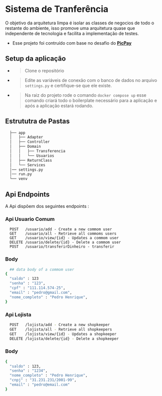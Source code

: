 # Sistema de Tranferência

O objetivo da arquitetura limpa é isolar as classes de negocios de todo o restante do ambiente, isso promove uma arquitetura quase que independente de tecnologia e facilita a implementação de testes.

- Esse projeto foi contruído com base no desafio do [**PicPay**](https://github.com/PicPay/picpay-desafio-backend)


## Setup da aplicação

- > Clone o repositório
- > Edite as variáveis de conexão com o banco de dados no arquivo `settings.py` e certifique-se que ele existe. 
- > Na raiz do projeto rode o comando `docker compose up` esse comando criará todo o boilerplate necessário para a aplicação e após a aplicação estará rodando.

## Estrututra de Pastas

```bash
  ├── app
  │   ├── Adapter
  │   ├── Controller
  │   ├── Domain
  │   │   ├── Transferencia
  │   │   └── Usuarios
  │   ├── ReturnClass
  │   └── Services
  │── settings.py
  │── run.py
  └── venv
```

## Api Endpoints

A Api dispõem dos seguintes endpoints : 

### Api Usuario Comum
```
  POST   /usuario/add - Create a new commom user
  GET    /usuario/all - Retrieve all commoms users
  GET    /usuario/view/{id} - Updates a commom user
  DELETE /usuario/delete/{id} - Delete a commom user
  POST   /usuario/transferirDinheiro - transferir 
```
### Body 
```bash
  ## data body of a commom user
{
  "saldo" : 123
  "senha" : "123",
  "cpf" : "111.114.574-25",
  "email" : "pedro@gmail.com",
  "nome_completo" : "Pedro Henrique",
}
```
### Api Lojista
```bash
  POST   /lojista/add - Create a new shopkeeper
  GET    /lojista/all - Retrieve all shopkeepers
  GET    /lojista/view/{id} - Updates a shopkeeper
  DELETE /lojista/delete/{id} - Delete a shopkeeper
```
### Body
```bash
{
  "saldo" : 123,
  "senha" : "1234",
  "nome_completo" : "Pedro Henrique",
  "cnpj" : "31.231.231/2001-99",
  "email" : "pedro@email.com"
}
```


